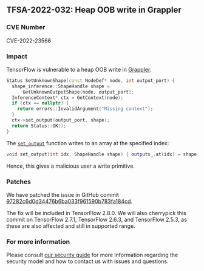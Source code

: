## TFSA-2022-032: Heap OOB write in Grappler

### CVE Number
CVE-2022-23566

### Impact
TensorFlow is vulnerable to a heap OOB write in [Grappler](https://github.com/tensorflow/tensorflow/blob/a1320ec1eac186da1d03f033109191f715b2b130/tensorflow/core/grappler/costs/graph_properties.cc#L1132-L1141):

```cc
Status SetUnknownShape(const NodeDef* node, int output_port) {
  shape_inference::ShapeHandle shape =
      GetUnknownOutputShape(node, output_port);
  InferenceContext* ctx = GetContext(node);
  if (ctx == nullptr) {
    return errors::InvalidArgument("Missing context");
  }
  ctx->set_output(output_port, shape);
  return Status::OK();
}
```

The [`set_output`](https://github.com/tensorflow/tensorflow/blob/a1320ec1eac186da1d03f033109191f715b2b130/tensorflow/core/framework/shape_inference.h#L394) function writes to an array at the specified index:

```cc
void set_output(int idx, ShapeHandle shape) { outputs_.at(idx) = shape; }
```

Hence, this gives a malicious user a write primitive.

### Patches
We have patched the issue in GitHub commit [97282c6d0d34476b6ba033f961590b783fa184cd](https://github.com/tensorflow/tensorflow/commit/97282c6d0d34476b6ba033f961590b783fa184cd).

The fix will be included in TensorFlow 2.8.0. We will also cherrypick this commit on TensorFlow 2.7.1, TensorFlow 2.6.3, and TensorFlow 2.5.3, as these are also affected and still in supported range.

### For more information
Please consult [our security guide](https://github.com/tensorflow/tensorflow/blob/master/SECURITY.md) for more information regarding the security model and how to contact us with issues and questions.
